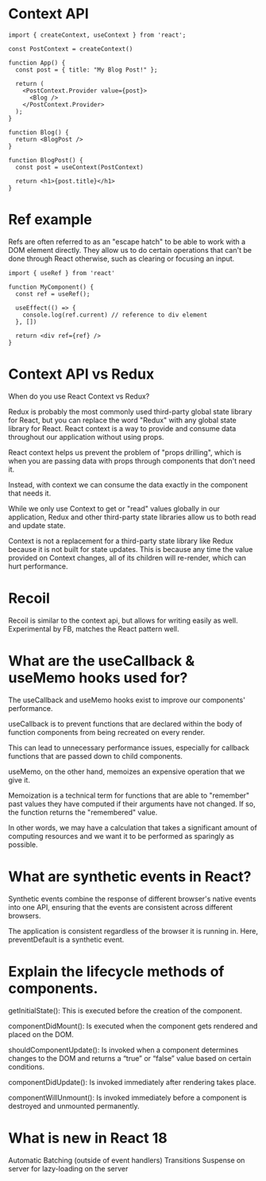 # Context API

```
import { createContext, useContext } from 'react';

const PostContext = createContext()

function App() {
  const post = { title: "My Blog Post!" };

  return (
    <PostContext.Provider value={post}>
      <Blog />
    </PostContext.Provider>
  );
}

function Blog() {
  return <BlogPost />
}

function BlogPost() {
  const post = useContext(PostContext)

  return <h1>{post.title}</h1>
}
```

# Ref example
Refs are often referred to as an "escape hatch" to be able to work with a DOM element directly. They allow us to do certain operations that can't be done through React otherwise, such as clearing or focusing an input.

```
import { useRef } from 'react'

function MyComponent() {
  const ref = useRef();

  useEffect(() => {
    console.log(ref.current) // reference to div element
  }, [])

  return <div ref={ref} />
}
```

# Context API vs Redux
When do you use React Context vs Redux?

Redux is probably the most commonly used third-party global state library for React, but you can replace the word "Redux" with any global state library for React.
React context is a way to provide and consume data throughout our application without using props.

React context helps us prevent the problem of "props drilling", which is when you are passing data with props through components that don't need it.

Instead, with context we can consume the data exactly in the component that needs it.

While we only use Context to get or "read" values globally in our application, Redux and other third-party state libraries allow us to both read and update state.

Context is not a replacement for a third-party state library like Redux because it is not built for state updates. This is because any time the value provided on Context changes, all of its children will re-render, which can hurt performance.

# Recoil
Recoil is similar to the context api, but allows for writing easily as well. Experimental by FB, matches the React pattern well. 

# What are the useCallback & useMemo hooks used for?
The useCallback and useMemo hooks exist to improve our components' performance.

useCallback is to prevent functions that are declared within the body of function components from being recreated on every render.

This can lead to unnecessary performance issues, especially for callback functions that are passed down to child components.

useMemo, on the other hand, memoizes an expensive operation that we give it.

Memoization is a technical term for functions that are able to "remember" past values they have computed if their arguments have not changed. If so, the function returns the "remembered" value.

In other words, we may have a calculation that takes a significant amount of computing resources and we want it to be performed as sparingly as possible.

# What are synthetic events in React?
Synthetic events combine the response of different browser's native events into one API, ensuring that the events are consistent across different browsers.

The application is consistent regardless of the browser it is running in. Here, preventDefault is a synthetic event.

# Explain the lifecycle methods of components.
getInitialState(): This is executed before the creation of the component.

componentDidMount(): Is executed when the component gets rendered and placed on the DOM.

shouldComponentUpdate(): Is invoked when a component determines changes to the DOM and returns a “true” or “false” value based on certain conditions.

componentDidUpdate(): Is invoked immediately after rendering takes place.

componentWillUnmount(): Is invoked immediately before a component is destroyed and unmounted permanently.

# What is new in React 18
Automatic Batching (outside of event handlers)
Transitions 
Suspense on server for lazy-loading on the server

